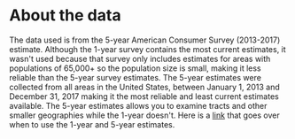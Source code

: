 # About the data

The data used is from the 5-year American Consumer Survey (2013-2017) estimate. Although the 1-year survey contains the most current estimates, it wasn't used because that survey only includes estimates for areas with populations of 65,000+ so the population size is small, making it less reliable than the 5-year survey estimates. The 5-year estimates were collected from all areas in the United States, between January 1, 2013 and December 31, 2017 making it the most reliable and least current estimates available. The 5-year estimates allows you to examine tracts and other smaller geographies while the 1-year doesn't. Here is a [link](https://www.census.gov/programs-surveys/acs/guidance/estimates.html) that goes over when to use the 1-year and 5-year estimates.

